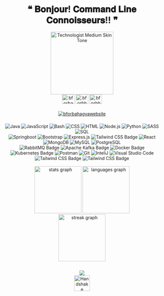 <div id="header" align="center">
   <h1 align="center">
   ❝ 𝐁𝐨𝐧𝐣𝐨𝐮𝐫!  𝐂𝐨𝐦𝐦𝐚𝐧𝐝 𝐋𝐢𝐧𝐞 𝐂𝐨𝐧𝐧𝐨𝐢𝐬𝐬𝐞𝐮𝐫𝐬!! ❞
</h1>
  <img src="https://raw.githubusercontent.com/Tarikul-Islam-Anik/Animated-Fluent-Emojis/master/Emojis/People%20with%20professions/Technologist%20Medium%20Skin%20Tone.png" alt="Technologist Medium Skin Tone" width="200" height="200" />
</div>

<div align = "center">
<a href="https://linkedin.com/in/bforbahagya" target="blank"><img align="center" src="https://raw.githubusercontent.com/rahuldkjain/github-profile-readme-generator/master/src/images/icons/Social/linked-in-alt.svg" alt="bforbahagya" height="30" width="40" /></a>
<a href="https://www.hackerrank.com/bforbhagya" target="blank"><img align="center" src="https://raw.githubusercontent.com/rahuldkjain/github-profile-readme-generator/master/src/images/icons/Social/hackerrank.svg" alt="bforbhagya" height="30" width="40" /></a>
<a href="https://www.leetcode.com/bforbhagya" target="blank"><img align="center" src="https://raw.githubusercontent.com/rahuldkjain/github-profile-readme-generator/master/src/images/icons/Social/leet-code.svg" alt="bforbhagya" height="30" width="40" /></a>
</div>

###
<div align = "center">
<a href="https://bforbhagya.github.io/BhagyaPortfolioTest/" target="blank"><img align="center" src="https://img.shields.io/badge/MY WEB-blue" alt="bforbahagyawebsite"  /></a>
</div>

###


<div align="center">
   

   <img alt="Java" src="https://img.shields.io/badge/Java-007396.svg?logo=java&logoColor=white">
     <img alt="JavaScript" src="https://img.shields.io/badge/JavaScript-F7DF1E.svg?logo=javascript&logoColor=black">
 <img alt="Bash" src="https://img.shields.io/badge/Bash-121011.svg?logo=gnu-bash&logoColor=white">
 <img alt="CSS" src="https://img.shields.io/badge/CSS-1572B6.svg?logo=css3&logoColor=white">
 <img alt="HTML" src="https://img.shields.io/badge/HTML-E34F26.svg?logo=html5&logoColor=white">
 <img alt="Node.js" src="https://img.shields.io/badge/Node.js-43853D.svg?logo=node.js&logoColor=white">
 <img alt="Python" src="https://img.shields.io/badge/Python-14354C.svg?logo=python&logoColor=white">
 <img alt="SASS" src="https://img.shields.io/badge/Sass-hotpink.svg?logo=SASS&logoColor=white">
  <img alt="SQL" src="https://custom-icon-badges.herokuapp.com/badge/SQL-025E8C.svg?logo=database&logoColor=white">
</div>
<div align="center">
   <img alt="Springboot" src="https://img.shields.io/badge/SpringBoot-6DB33F?style=flat-square&logo=Spring&logoColor=white">
   <img alt="Bootstrap" src="https://img.shields.io/badge/Bootstrap-7952B3.svg?logo=bootstrap&logoColor=white">
   <img alt="Express.js" src="https://img.shields.io/badge/Express.js-404d59.svg?logo=express&logoColor=white">
   <img src="https://img.shields.io/badge/Tailwind%20CSS-06B6D4?logo=tailwindcss&logoColor=fff&style=plastic" alt="Tailwind CSS Badge">
   <img alt="React" src="https://img.shields.io/badge/React-20232a.svg?logo=react&logoColor=%2361DAFB">
 
</div>
<div align="center">



  <img alt="MongoDB" src ="https://img.shields.io/badge/MongoDB-4ea94b.svg?logo=mongodb&logoColor=white">
  <img alt="MySQL" src="https://img.shields.io/badge/MySQL-00f.svg?logo=mysql&logoColor=white">
   <img alt="PostgreSQL" src ="https://img.shields.io/badge/PostgreSQL-316192.svg?logo=postgresql&logoColor=white">
   

</div>

<div align="center">

   <img src="https://img.shields.io/badge/RabbitMQ-F60?logo=rabbitmq&logoColor=fff&style=plastic" alt="RabbitMQ Badge">
   <img src="https://img.shields.io/badge/Apache%20Kafka-231F20?logo=apachekafka&logoColor=fff&style=plastic" alt="Apache Kafka Badge">
  <img src="https://img.shields.io/badge/Docker-2496ED?logo=docker&logoColor=fff&style=plastic" alt="Docker Badge">
 <img src="https://img.shields.io/badge/Kubernetes-326CE5?logo=kubernetes&logoColor=fff&style=plastic" alt="Kubernetes Badge">
  <img alt="Postman" src="https://img.shields.io/badge/Postman-FF6C37?logo=postman&logoColor=white">
   <img alt="Git" src="https://img.shields.io/badge/Git-F05033.svg?logo=git&logoColor=white">
   <img alt="InteliJ" src="https://img.shields.io/badge/IntelliJ%20IDEA-000?logo=intellijidea&logoColor=fff&style=plastic">
   <img alt="Visual Studio Code" src="https://img.shields.io/badge/Visual%20Studio%20Code-0078d7.svg?logo=visual-studio-code&logoColor=white">
   <img src="https://img.shields.io/badge/Tailwind%20CSS-06B6D4?logo=tailwindcss&logoColor=fff&style=flat" alt="Tailwind CSS Badge">
   <img src="https://img.shields.io/badge/Tailwind%20CSS-06B6D4?logo=tailwindcss&logoColor=fff&style=flat-square" alt="Tailwind CSS Badge">
  

</div>


<br clear="both">

<div align="center">
  <img src="https://github-readme-stats.vercel.app/api?username=bforbhagya&hide_title=false&hide_rank=false&show_icons=true&include_all_commits=true&count_private=true&disable_animations=false&theme=github_dark&locale=en&hide_border=false&order=1&custom_title=Stats" height="150" alt="stats graph"  />
  <img src="https://github-readme-stats.vercel.app/api/top-langs?username=bforbhagya&locale=en&hide_title=false&layout=compact&card_width=320&langs_count=5&theme=github_dark&hide_border=false&order=2&custom_title=Languages" height="150" alt="languages graph"  />
</div>





<div align="center">
  <img src="https://streak-stats.demolab.com?user=bforbhagya&locale=en&mode=daily&theme=github_dark&hide_border=false&border_radius=5&order=3" height="150" alt="streak graph"  />
</div>

##
<div align="center">
  <img src="https://komarev.com/ghpvc/?username=bforBhagya&color=green" />
</div>

<div align="center">
 <img src="https://raw.githubusercontent.com/Tarikul-Islam-Anik/Telegram-Animated-Emojis/main/People/Handshake.webp" alt="Handshake" width="50" height="50" />

</div>

